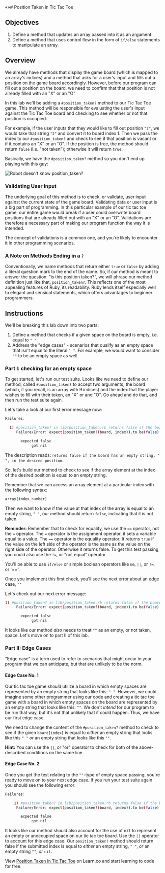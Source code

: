 «»# Position Taken in Tic Tac Toe

## Objectives

1. Define a method that updates an array passed into it as an argument.
2. Define a method that uses control flow in the form of `if/else` statements to manipulate an array.

## Overview

We already have methods that display the game board (which is mapped to an array's indices) and a method that asks for a user's input and fills out a position on the game board accordingly. However, before our program can fill out a position on the board, we need to confirm that that position is not already filled with an "X" or an "O"

In this lab we'll be adding a `#position_taken?` method to our Tic Tac Toe game. This method will be responsible for evaluating the user's input against the Tic Tac Toe board and checking to see whether or not that position is occupied.

For example, if the user inputs that they would like to fill out position `"2"`, we would take that string `"2"` and convert it to board index 1. Then we pass the index to our `#position_taken?` and check to see if that position is vacant or if it contains an "X" or an "O". If the position is free, the method should return `false` (i.e. "not taken"); otherwise it will return `true`.

Basically, we have the `#position_taken?` method so you don't end up playing with this guy:

![Robot doesn't know `position_taken?`](https://curriculum-content.s3.amazonaws.com/web-development/ruby/tic_tac_toe_robot.gif "Nobody wants to play tic-tac-toe with this guy!")

### Validating User Input

The underlying goal of this method is to check, or validate, user input against the current state of the game board. Validating data or user input is a big part of programming. In this particular example of our tic tac toe game, our entire game would break if a user could overwrite board positions that are already filled out with an "X" or an "O". Validations are therefore a necessary part of making our program function the way it is intended.

The concept of validations is a common one, and you're likely to encounter it in other programming scenarios.

### A Note on Methods Ending in a `?`

Conventionally, we name methods that return either `true` or `false` by adding a literal question mark to the end of the name. So, if our method is meant to answer the question: "is this position taken?", we will phrase our method definition just like that, `position_taken?`. This reflects one of the most appealing features of Ruby, its readability. Ruby lends itself especially well to elegant and sensical statements, which offers advantages to beginner programmers.

## Instructions

We'll be breaking this lab down into two parts:

1. Define a method that checks if a given space on the board is empty, i.e. equal to `" "`.
2. Address the "edge cases" - scenarios that qualify as an empty space that isn't equal to the literal `" "`. For example, we would want to consider `""` to be an empty space as well.

### Part I: checking for an empty space

To get started, let's run our test suite. Looks like we need to define our method, called `#position_taken?` to accept two arguments, the board (which, if you recall, is an array with 9 indices) and the index that the player wishes to fill with their token, an "X" or and "O". Go ahead and do that, and then run the test suite again.

Let's take a look at our first error message now:

```bash
Failures:

  1) #position_taken? in lib/position_taken.rb returns false if the board has an empty string " " in the position
     Failure/Error: expect(position_taken?(board, index)).to be(false)

       expected false
            got nil
```

The description reads: `returns false if the board has an empty string, " ", in the desired position`.

So, let's build our method to check to see if the array element at the index of the desired position is equal to an empty string.

Remember that we can access an array element at a particular index with the following syntax:

```ruby
array[index_number]
```

Then we want to know if the value at that index of the array is equal to an empty string, `" "`, our method should return `false`, indicating that it is not taken.

**Reminder:** Remember that to check for equality, we use the `==` operator, not the `=` operator. The `=` operator is the assignment operator, it sets a variable equal to a value. The `==` operator is the equality operator. It returns `true` if the value on the left side of the operator is the same as the value on the right side of the operator. Otherwise it returns false. To get this test passing, you could also use the `!=`, or "not equal" operator.

You'll be able to use `if/else` or simple boolean operators like `&&`, `||`, or `!=`, or '=='.

Once you implement this first check, you'll see the next error about an edge case, `""`

Let's check out our next error message:

```bash
1) #position_taken? in lib/position_taken.rb returns false if the board has an empty string "" in the position
     Failure/Error: expect(position_taken?(board, index)).to be(false)

       expected false
            got nil
```

It looks like our method *also* needs to treat `""` as an empty, or not taken, space. Let's move on to part II of this lab.

### Part II: Edge Cases

"Edge case" is a term used to refer to scenarios that might occur in your program that we can anticipate, but that are unlikely to be the norm.

#### Edge Case No. 1

Our tic tac toe game *should* utilize a board in which empty spaces are represented by an empty string that looks like this: `" "`. However, we could imagine some other programmer using our code and creating a tic tac toe game with a board in which empty spaces on the board are represented by an empty string that looks like this: `""`. We don't *intend* for our program to be run that way, but it's not that unlikely that it could happen. Thus, we have our first edge case.

We need to change the content of the `#position_taken?` method to check to see if the given `board[index]` is equal to *either* an empty string that looks like this `" "` *or* an empty string that looks like this `""`.

**Hint:** You can use the `||`, or "or" operator to check for both of the above-described conditions on the same line.

#### Edge Case No. 2

Once you get the test relating to the `""`-type of empty space passing, you're ready to move on to your next edge case. If you run your test suite again you should see the following error:

```bash
Failures:

    1) #position_taken? in lib/position_taken.rb returns false if the board has nil in the position
     Failure/Error: expect(position_taken?(board, index)).to be(false)

       expected false
            got nil
```

It looks like our method should also account for the use of `nil` to represent an empty or unoccupied space on our tic tac toe board. Use the `||` operator to account for this edge case. Our `position_taken?` method should return false if the submitted index is equal to *either* an empty string, `" "`, *or* an empty string `""`, *or* `nil`.

<p data-visibility='hidden'>View <a href='https://learn.co/lessons/ttt-6-position-taken-rb' title='Position Taken in Tic Tac Toe'>Position Taken in Tic Tac Toe</a> on Learn.co and start learning to code for free.</p>
